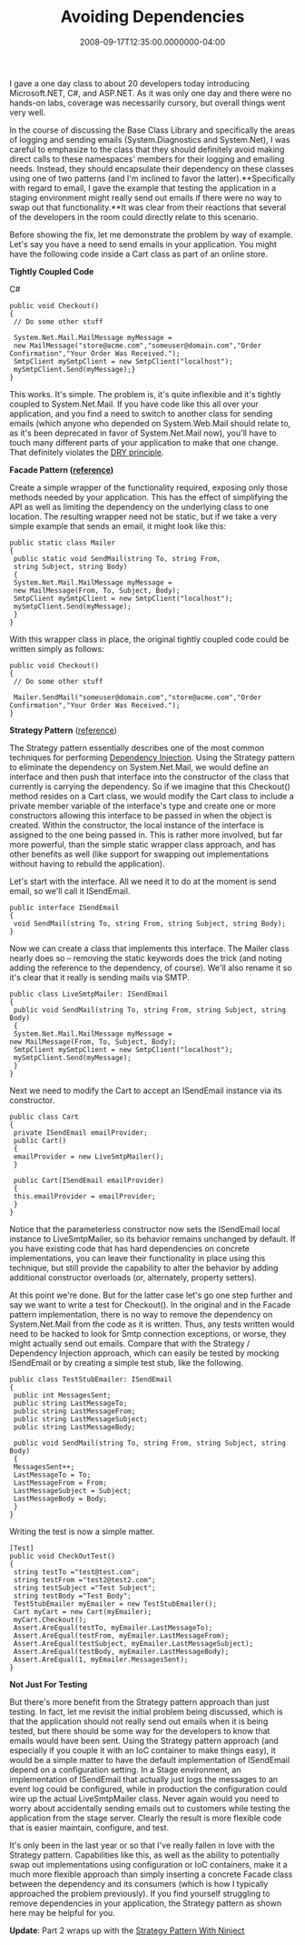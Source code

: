 ﻿---
title: Avoiding Dependencies
date: "2008-09-17T12:35:00.0000000-04:00"
description: I gave a one day class to about 20 developers today introducing
featuredImage: img/avoiding-dependencies-featured.png
---

I gave a one day class to about 20 developers today introducing Microsoft.NET, C#, and ASP.NET. As it was only one day and there were no hands-on labs, coverage was necessarily cursory, but overall things went very well.

In the course of discussing the Base Class Library and specifically the areas of logging and sending emails (System.Diagnostics and System.Net), I was careful to emphasize to the class that they should definitely avoid making direct calls to these namespaces' members for their logging and emailing needs. Instead, they should encapsulate their dependency on these classes using one of two patterns (and I'm inclined to favor the latter).**Specifically with regard to email, I gave the example that testing the application in a staging environment might really send out emails if there were no way to swap out that functionality.**It was clear from their reactions that several of the developers in the room could directly relate to this scenario.

Before showing the fix, let me demonstrate the problem by way of example. Let's say you have a need to send emails in your application. You might have the following code inside a Cart class as part of an online store.

**Tightly Coupled Code**

C#

```
public void Checkout()
{
 // Do some other stuff

 System.Net.Mail.MailMessage myMessage =
 new MailMessage("store@acme.com","someuser@domain.com","Order Confirmation","Your Order Was Received.");
 SmtpClient mySmtpClient = new SmtpClient("localhost");
 mySmtpClient.Send(myMessage);}
}
```

This works. It's simple. The problem is, it's quite inflexible and it's tightly coupled to System.Net.Mail. If you have code like this all over your application, and you find a need to switch to another class for sending emails (which anyone who depended on System.Web.Mail should relate to, as it's been deprecated in favor of System.Net.Mail now), you'll have to touch many different parts of your application to make that one change. That definitely violates the [DRY principle](http://en.wikipedia.org/wiki/Don%27t_repeat_yourself).

**Facade Pattern ([reference](http://en.wikipedia.org/wiki/Facade_Pattern))**

Create a simple wrapper of the functionality required, exposing only those methods needed by your application. This has the effect of simplifying the API as well as limiting the dependency on the underlying class to one location. The resulting wrapper need not be static, but if we take a very simple example that sends an email, it might look like this:

```
public static class Mailer
{
 public static void SendMail(string To, string From,
 string Subject, string Body)
 {
 System.Net.Mail.MailMessage myMessage =
 new MailMessage(From, To, Subject, Body);
 SmtpClient mySmtpClient = new SmtpClient("localhost");
 mySmtpClient.Send(myMessage);
 }
}
```

With this wrapper class in place, the original tightly coupled code could be written simply as follows:

```
public void Checkout()
{
 // Do some other stuff

 Mailer.SendMail("someuser@domain.com","store@acme.com","Order Confirmation","Your Order Was Received.");
}
```

**Strategy Pattern** ([reference](http://en.wikipedia.org/wiki/Strategy_pattern))

The Strategy pattern essentially describes one of the most common techniques for performing [Dependency Injection](http://en.wikipedia.org/wiki/Dependency_injection). Using the Strategy pattern to eliminate the dependency on System.Net.Mail, we would define an interface and then push that interface into the constructor of the class that currently is carrying the dependency. So if we imagine that this Checkout() method resides on a Cart class, we would modify the Cart class to include a private member variable of the interface's type and create one or more constructors allowing this interface to be passed in when the object is created. Within the constructor, the local instance of the interface is assigned to the one being passed in. This is rather more involved, but far more powerful, than the simple static wrapper class approach, and has other benefits as well (like support for swapping out implementations without having to rebuild the application).

Let's start with the interface. All we need it to do at the moment is send email, so we'll call it ISendEmail.

```
public interface ISendEmail
{
 void SendMail(string To, string From, string Subject, string Body);
}
```

Now we can create a class that implements this interface. The Mailer class nearly does so – removing the static keywords does the trick (and noting adding the reference to the dependency, of course). We'll also rename it so it's clear that it really is sending mails via SMTP.

```
public class LiveSmtpMailer: ISendEmail
{
 public void SendMail(string To, string From, string Subject, string Body)
 {
 System.Net.Mail.MailMessage myMessage =
new MailMessage(From, To, Subject, Body);
 SmtpClient mySmtpClient = new SmtpClient("localhost");
 mySmtpClient.Send(myMessage);
 }
}
```

Next we need to modify the Cart to accept an ISendEmail instance via its constructor.

```
public class Cart
{
 private ISendEmail emailProvider;
 public Cart()
 {
 emailProvider = new LiveSmtpMailer();
 }

 public Cart(ISendEmail emailProvider)
 {
 this.emailProvider = emailProvider;
 }
}
```

Notice that the parameterless constructor now sets the ISendEmail local instance to LiveSmtpMailer, so its behavior remains unchanged by default. If you have existing code that has hard dependencies on concrete implementations, you can leave their functionality in place using this technique, but still provide the capability to alter the behavior by adding additional constructor overloads (or, alternately, property setters).

At this point we're done. But for the latter case let's go one step further and say we want to write a test for Checkout(). In the original and in the Facade pattern implementation, there is no way to remove the dependency on System.Net.Mail from the code as it is written. Thus, any tests written would need to be hacked to look for Smtp connection exceptions, or worse, they might actually send out emails. Compare that with the Strategy / Dependency Injection approach, which can easily be tested by mocking ISendEmail or by creating a simple test stub, like the following.

```
public class TestStubEmailer: ISendEmail
{
 public int MessagesSent;
 public string LastMessageTo;
 public string LastMessageFrom;
 public string LastMessageSubject;
 public string LastMessageBody;

 public void SendMail(string To, string From, string Subject, string Body)
 {
 MessagesSent++;
 LastMessageTo = To;
 LastMessageFrom = From;
 LastMessageSubject = Subject;
 LastMessageBody = Body;
 }
}
```

Writing the test is now a simple matter.

```
[Test]
public void CheckOutTest()
{
 string testTo ="test@test.com";
 string testFrom ="test2@test2.com";
 string testSubject ="Test Subject";
 string testBody ="Test Body";
 TestStubEmailer myEmailer = new TestStubEmailer();
 Cart myCart = new Cart(myEmailer);
 myCart.Checkout();
 Assert.AreEqual(testTo, myEmailer.LastMessageTo);
 Assert.AreEqual(testFrom, myEmailer.LastMessageFrom);
 Assert.AreEqual(testSubject, myEmailer.LastMessageSubject);
 Assert.AreEqual(testBody, myEmailer.LastMessageBody);
 Assert.AreEqual(1, myEmailer.MessagesSent);
}
```

**Not Just For Testing**

But there's more benefit from the Strategy pattern approach than just testing. In fact, let me revisit the initial problem being discussed, which is that the application should not really send out emails when it is being tested, but there should be some way for the developers to know that emails would have been sent. Using the Strategy pattern approach (and especially if you couple it with an IoC container to make things easy), it would be a simple matter to have the default implementation of ISendEmail depend on a configuration setting. In a Stage environment, an implementation of ISendEmail that actually just logs the messages to an event log could be configured, while in production the configuration could wire up the actual LiveSmtpMailer class. Never again would you need to worry about accidentally sending emails out to customers while testing the application from the stage server. Clearly the result is more flexible code that is easier maintain, configure, and test.

It's only been in the last year or so that I've really fallen in love with the Strategy pattern. Capabilities like this, as well as the ability to potentially swap out implementations using configuration or IoC containers, make it a much more flexible approach than simply inserting a concrete Facade class between the dependency and its consumers (which is how I typically approached the problem previously). If you find yourself struggling to remove dependencies in your application, the Strategy pattern as shown here may be helpful for you.

**Update**: Part 2 wraps up with the [Strategy Pattern With Ninject](https://ardalis.com/strategy-pattern-with-ninject)

